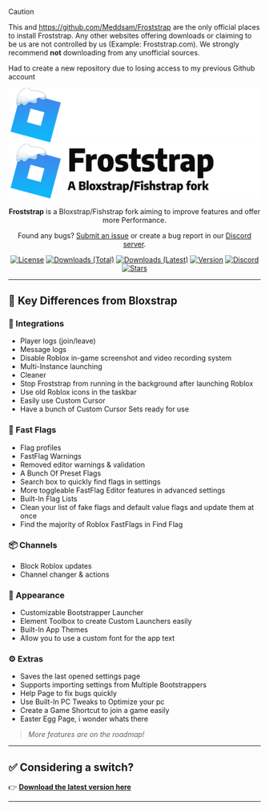 > [!CAUTION]
> This and https://github.com/Meddsam/Froststrap are the only official places to install Froststrap. Any other websites offering downloads or claiming to be us are not controlled by us (Example: Froststrap.com). We strongly recommend **not** downloading from any unofficial sources.
>
> Had to create a new repository due to losing access to my previous Github account

<p align="center">
    <img src="https://github.com/RealMeddsam/Froststrap/raw/main/Images/Bloxstrap-full-dark.png#gh-dark-mode-only" width="700">
    <img src="https://github.com/RealMeddsam/Froststrap/raw/main/Images/Bloxstrap-full-light.png#gh-light-mode-only" width="700">
</p>

<div align="center">

**Froststrap** is a Bloxstrap/Fishstrap fork aiming to improve features and offer more Performance.

Found any bugs? [Submit an issue](https://github.com/RealMeddsam/Froststrap/issues/new/choose) or create a bug report in our [Discord server](https://discord.gg/KdR9vpRcUN).

[![License][badge-repo-license]][repo-license]
[![Downloads (Total)][badge-repo-downloads-total]][repo-releases]
[![Downloads (Latest)][badge-repo-downloads]][repo-releases]
[![Version][badge-repo-latest]][repo-latest]
[![Discord][badge-discord]][discord-invite]
[![Stars][badge-repo-stars]][repo-stargazer]

</div>

---

## 🔧 Key Differences from Bloxstrap

### 🧩 Integrations
- Player logs (join/leave)
- Message logs
- Disable Roblox in-game screenshot and video recording system
- Multi-Instance launching
- Cleaner
- Stop Froststrap from running in the background after launching Roblox
- Use old Roblox icons in the taskbar
- Easily use Custom Cursor
- Have a bunch of Custom Cursor Sets ready for use

### 🚩 Fast Flags
- Flag profiles
- FastFlag Warnings
- Removed editor warnings & validation
- A Bunch Of Preset Flags
- Search box to quickly find flags in settings
- More toggleable FastFlag Editor features in advanced settings
- Built-In Flag Lists
- Clean your list of fake flags and default value flags and update them at once
- Find the majority of Roblox FastFlags in Find Flag

### 📦 Channels
- Block Roblox updates
- Channel changer & actions

### 🎨 Appearance
- Customizable Bootstrapper Launcher
- Element Toolbox to create Custom Launchers easily
- Built-In App Themes
- Allow you to use a custom font for the app text

### ⚙️ Extras
- Saves the last opened settings page
- Supports importing settings from Multiple Bootstrappers
- Help Page to fix bugs quickly
- Use Built-In PC Tweaks to Optimize your pc
- Create a Game Shortcut to join a game easily
- Easter Egg Page, i wonder whats there

> *More features are on the roadmap!*

---

## ✅ Considering a switch?
👉 [**Download the latest version here**][repo-latest]

---

<!-- Badge Definitions -->
[badge-repo-license]:    https://img.shields.io/github/license/RealMeddsam/Froststrap?style=flat-square
[badge-repo-downloads]:  https://img.shields.io/github/downloads/RealMeddsam/Froststrap/latest/total?style=flat-square&color=981bfe
[badge-repo-downloads-total]: https://img.shields.io/github/downloads/RealMeddsam/Froststrap/total?style=flat-square&color=bb00ff
[badge-repo-latest]:     https://img.shields.io/github/v/release/RealMeddsam/Froststrap?style=flat-square&color=7a39fb
[badge-repo-stars]:      https://img.shields.io/github/stars/RealMeddsam/Froststrap?style=flat-square&color=dd9900
[badge-discord]:         https://img.shields.io/discord/1364660238963179520?style=flat-square&logo=discord&logoColor=white&logoSize=auto&label=discord&color=4d3dff

[repo-license]:  https://github.com/RealMeddsam/Froststrap/blob/main/LICENSE
[repo-actions]:  https://github.com/RealMeddsam/Froststrap/actions
[repo-releases]: https://github.com/RealMeddsam/Froststrap/releases
[repo-latest]:   https://github.com/RealMeddsam/Froststrap/releases/latest
[repo-stargazer]:   https://github.com/RealMeddsam/Froststrap/stargazers

[discord-invite]:  https://discord.gg/KdR9vpRcUN
